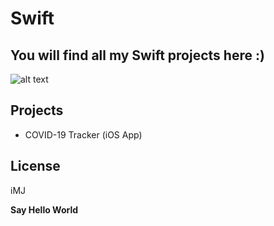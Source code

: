 # Swift
## You will find all my Swift projects here :)

![alt text](https://assets.stickpng.com/images/58482ce4cef1014c0b5e4a4c.png)

## Projects

- COVID-19 Tracker (iOS App)

## License

iMJ

**Say Hello World**
